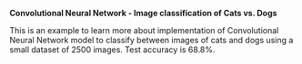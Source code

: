 **Convolutional Neural Network - Image classification of Cats vs. Dogs**

This is an example to learn more about implementation of Convolutional Neural Network model to classify between images of cats and dogs using a small dataset of 2500 images.
Test accuracy is 68.8%.
